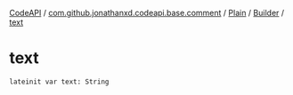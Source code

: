 [CodeAPI](../../../index.md) / [com.github.jonathanxd.codeapi.base.comment](../../index.md) / [Plain](../index.md) / [Builder](index.md) / [text](.)

# text

`lateinit var text: String`